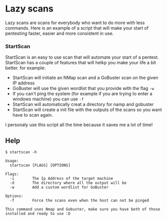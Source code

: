 # Lazy scans

Lazy scans are scans for everybody who want  to do more with less commands. Here is an example of a script that will make your start of pentesting faster, easier and more consistent in use. 

### StartScan

StartScan is an easy to use scan that will automate your start of a pentest. StartScan has a couple of features that will helkp you make your life a bit better. for example:
- StartScan will initiate an NMap scan and a GoBuster scan on the given IP address
- GoBuster will use the given wordlist that you provide with the flag `-w`
- If you can't ping the system (for example if you are trying to enter a windows machine) you can use `-f`
- StartScan will automatically creat a directory for namp and gobuster 
- StartScan will create a init file with the outputs of the scans so you want have to scan again.

I personaly use this script all the time because it saves me a lot of time! 

## Help
```
$ startscan -h

Usage:
  startscan [FLAGS] [OPTIONS]

Flags: 
  -i 		The Ip Address of the target machine
  -d 		The directory where all the output will be
  -w 		Add a custom wordlist for GoBuster

Options:
  -f 		Force the scans even when the host can not be pinged

This command uses Nmap and Gobuster, make sure you have both of those installed and ready to use :D
```
